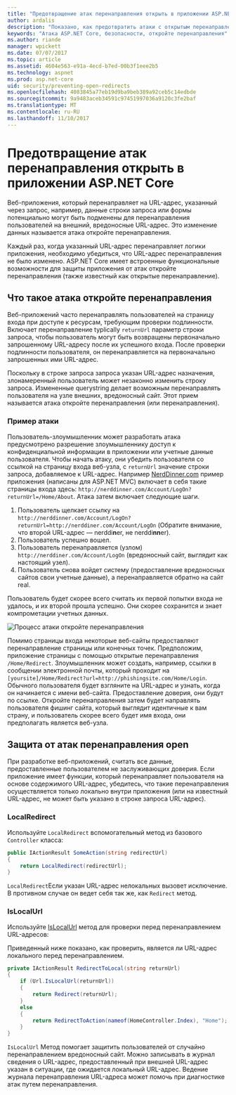 ```yaml
---
title: "Предотвращение атак перенаправления открыть в приложении ASP.NET Core | Документы Microsoft"
author: ardalis
description: "Показано, как предотвратить атаки с открытым перенаправления приложения ASP.NET Core"
keywords: "Атака ASP.NET Core, безопасности, откройте перенаправления"
ms.author: riande
manager: wpickett
ms.date: 07/07/2017
ms.topic: article
ms.assetid: 4604e563-e91a-4ecd-b7ed-00b3f1eee2b5
ms.technology: aspnet
ms.prod: asp.net-core
uid: security/preventing-open-redirects
ms.openlocfilehash: 4083845a77eb19d9ba9beb389a92ceb5c14edbde
ms.sourcegitcommit: 9a9483aceb34591c97451997036a9120c3fe2baf
ms.translationtype: MT
ms.contentlocale: ru-RU
ms.lasthandoff: 11/10/2017
---
```

# <a name="preventing-open-redirect-attacks-in-an-aspnet-core-app"></a>Предотвращение атак перенаправления открыть в приложении ASP.NET Core

Веб-приложения, который перенаправляет на URL-адрес, указанный через запрос, например, данные строки запроса или формы потенциально могут быть подменены для перенаправления пользователей на внешний, вредоносные URL-адрес. Это изменение данных называется атака откройте перенаправления.

Каждый раз, когда указанный URL-адрес перенаправляет логики приложения, необходимо убедиться, что URL-адрес перенаправления не было изменено. ASP.NET Core имеет встроенные функциональные возможности для защиты приложения от атак откройте перенаправления (также известный как открытые перенаправление).

## <a name="what-is-an-open-redirect-attack"></a>Что такое атака откройте перенаправления

Веб-приложений часто перенаправлять пользователей на страницу входа при доступе к ресурсам, требующим проверки подлинности. Включает перенаправление typlically `returnUrl` параметр строки запроса, чтобы пользователь могут быть возвращены первоначально запрошенному URL-адресу после их успешного входа. После проверки подлинности пользователя, он перенаправляется на первоначально запрошенных ими URL-адрес.

Поскольку в строке запроса запроса указан URL-адрес назначения, злонамеренный пользователь может незаконно изменить строку запроса. Измененные querystring делает возможным перенаправлять пользователя на узле внешних, вредоносный сайт. Этот прием называется атака откройте перенаправления (или перенаправления).

### <a name="an-example-attack"></a>Пример атаки

Пользователь-злоумышленник может разработать атака предусмотрено разрешение злоумышленнику доступ к конфиденциальной информации в приложении или учетные данные пользователя. Чтобы начать атаку, они убедить пользователя со ссылкой на страницу входа веб-узла, с `returnUrl` значение строки запроса, добавляемое к URL-адрес. Например [NerdDinner.com](http://nerddinner.com) пример приложения (написаны для ASP.NET MVC) включает в себя такие страницы входа здесь: ``http://nerddinner.com/Account/LogOn?returnUrl=/Home/About``. Атака затем включает следующие шаги.

1. Пользователь щелкает ссылку на ``http://nerddinner.com/Account/LogOn?returnUrl=http://nerddiner.com/Account/LogOn`` (Обратите внимание, что второй URL-адрес — nerddi**n**er, не nerddi**nn**er).
2. Пользователь успешно вошел.
3. Пользователь перенаправляется (узлом) ``http://nerddiner.com/Account/LogOn`` (вредоносный сайт, выглядит как настоящий узел).
4. Пользователь снова войдет систему (предоставление вредоносных сайтов свои учетные данные), а перенаправляется обратно на сайт real.

Пользователь будет скорее всего считать их первой попытки входа не удалось, и их второй прошла успешно. Они скорее сохранится и знает компрометации учетных данных.

![Процесс атаки откройте перенаправления](preventing-open-redirects/_static/open-redirection-attack-process.png)

Помимо страницы входа некоторые веб-сайты предоставляют перенаправление страницы или конечных точек. Предположим, приложение страницы с помощью открытые перенаправления ``/Home/Redirect``. Злоумышленник может создать, например, ссылки в сообщении электронной почты, который проходит на ``[yoursite]/Home/Redirect?url=http://phishingsite.com/Home/Login``. Обычного пользователя будет взгляните на URL-адрес и узнать, когда он начинается с имени веб-сайта. Предоставление доверия, они будут по ссылке. Откройте перенаправления затем будет направлять пользователя фишинг сайта, который выглядит идентичные к вам страну, и пользователь скорее всего будет имя входа, они предполагать является веб-узла.

## <a name="protecting-against-open-redirect-attacks"></a>Защита от атак перенаправления open

При разработке веб-приложений, считать все данные, предоставленные пользователем не заслуживающих доверия. Если приложение имеет функции, который перенаправляет пользователя на основе содержимого URL-адрес, убедитесь, что такие перенаправления осуществляется только локально внутри приложения (или на известный URL-адрес, не может быть указано в строке запроса URL-адрес).

### <a name="localredirect"></a>LocalRedirect

Используйте ``LocalRedirect`` вспомогательный метод из базового `Controller` класса:

```csharp
public IActionResult SomeAction(string redirectUrl)
{
    return LocalRedirect(redirectUrl);
}
```

``LocalRedirect``Если указан URL-адрес нелокальных вызовет исключение. В противном случае он ведет себя так же, как ``Redirect`` метод.

### <a name="islocalurl"></a>IsLocalUrl

Используйте [IsLocalUrl](https://docs.microsoft.com/aspnet/core/api/microsoft.aspnetcore.mvc.iurlhelper#Microsoft_AspNetCore_Mvc_IUrlHelper_IsLocalUrl_System_String_) метод для проверки перед перенаправлением URL-адресов:

Приведенный ниже показано, как проверить, является ли URL-адрес локального перед перенаправлением.

```csharp
private IActionResult RedirectToLocal(string returnUrl)
{
    if (Url.IsLocalUrl(returnUrl))
    {
        return Redirect(returnUrl);
    }
    else
    {
        return RedirectToAction(nameof(HomeController.Index), "Home");
    }
}
```

`IsLocalUrl` Метод помогает защитить пользователей от случайно перенаправлением вредоносный сайт. Можно записывать в журнал сведения о URL-адрес, предоставленный при внешней URL-адрес указан в ситуации, где ожидается локальный URL-адрес. Ведение журнала перенаправления URL-адреса может помочь при диагностике атак путем перенаправления.
